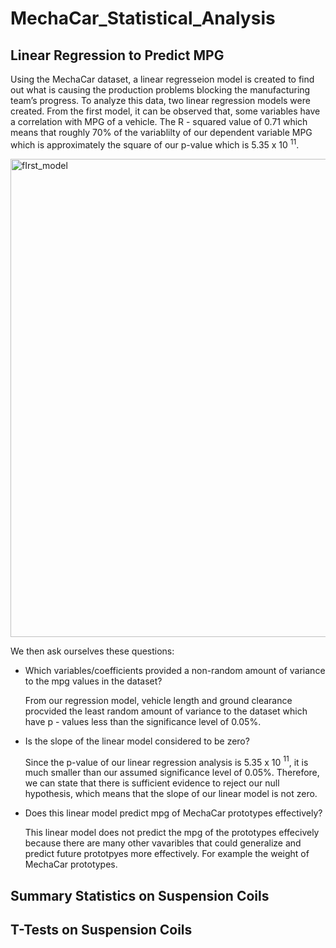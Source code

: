 # MechaCar_Statistical_Analysis

## Linear Regression to Predict MPG
Using the MechaCar dataset, a linear regresseion model is created to find out what is causing the production problems blocking the manufacturing team’s progress.
To analyze this data, two linear regression models were created.
From the first model, it can be observed that, some variables have a correlation with MPG of a vehicle. The R - squared value of 0.71 which means that roughly 70% of the variablilty of our dependent variable MPG which is approximately the square of our p-value which is 5.35 x 10 $^{11}$.

<img width="765" alt="fIrst_model" src="https://user-images.githubusercontent.com/85206793/172032325-3c32b728-dcc4-45e7-beb4-601893a754e2.png">


We then ask ourselves these questions:
* Which variables/coefficients provided a non-random amount of variance to the mpg values in the dataset?

  From our regression model, vehicle length and ground clearance procvided the least random amount of variance to the dataset which have p - values less 
  than the significance level of 0.05%.
* Is the slope of the linear model considered to be zero?

  Since the p-value of our linear regression analysis is 5.35 x 10 $^{11}$, it is much smaller than our assumed significance level of 0.05%. Therefore,       we can state that there is sufficient evidence to reject our null hypothesis, which means that the slope of our linear model is not zero.
* Does this linear model predict mpg of MechaCar prototypes effectively?

  This linear model does not predict the mpg of the prototypes effecively because there are many other vavaribles that could generalize and predict future 
  prototpyes more effectively. For example the weight of MechaCar prototypes.

## Summary Statistics on Suspension Coils
## T-Tests on Suspension Coils
